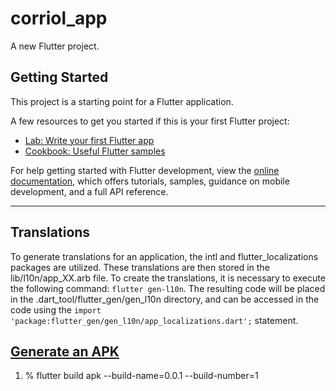 # corriol_app

A new Flutter project.

## Getting Started

This project is a starting point for a Flutter application.

A few resources to get you started if this is your first Flutter project:

- [Lab: Write your first Flutter app](https://docs.flutter.dev/get-started/codelab)
- [Cookbook: Useful Flutter samples](https://docs.flutter.dev/cookbook)

For help getting started with Flutter development, view the
[online documentation](https://docs.flutter.dev/), which offers tutorials,
samples, guidance on mobile development, and a full API reference.

---

## Translations

To generate translations for an application, the intl and flutter_localizations packages are utilized. These translations are then stored in the lib/l10n/app_XX.arb file. To create the translations, it is necessary to execute the following command: `flutter gen-l10n`. The resulting code will be placed in the .dart_tool/flutter_gen/gen_l10n directory, and can be accessed in the code using the `import 'package:flutter_gen/gen_l10n/app_localizations.dart';` statement.




## [Generate an APK](https://docs.flutter.dev/deployment/android)

1. % flutter build apk --build-name=0.0.1 --build-number=1